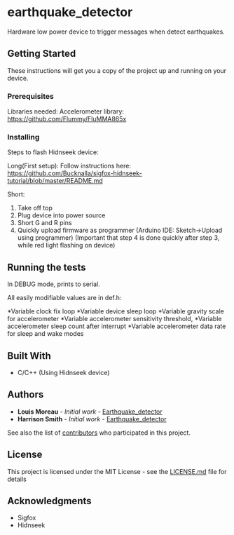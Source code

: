 # earthquake_detector

Hardware low power device to trigger messages when detect earthquakes.

## Getting Started

These instructions will get you a copy of the project up and running on your device.

### Prerequisites

Libraries needed:
Accelerometer library: https://github.com/Flummy/FluMMA865x

### Installing

Steps to flash Hidnseek device:

Long(First setup):
Follow instructions here: https://github.com/Bucknalla/sigfox-hidnseek-tutorial/blob/master/README.md

Short:
1. Take off top
2. Plug device into power source
3. Short G and R pins
4. Quickly upload firmware as programmer (Arduino IDE: Sketch->Upload using programmer)
(Important that step 4 is done quickly after step 3, while red light flashing on device)

## Running the tests

In DEBUG mode, prints to serial.

All easily modifiable values are in def.h:

*Variable clock fix loop
*Variable device sleep loop
*Variable gravity scale for accelerometer
*Variable accelerometer sensitivity threshold,
*Variable accelerometer sleep count after interrupt
*Variable accelerometer data rate for sleep and wake modes

## Built With

* C/C++ (Using Hidnseek device)

## Authors

* **Louis Moreau** - *Initial work* - [Earthquake_detector](https://github.com/luisomoreau)
* **Harrison Smith** - *Initial work* - [Earthquake_detector](https://github.com/dstar1)

See also the list of [contributors](https://github.com/sigfox-earthquake/contributors) who participated in this project.

## License

This project is licensed under the MIT License - see the [LICENSE.md](LICENSE.md) file for details

## Acknowledgments

* Sigfox
* Hidnseek
